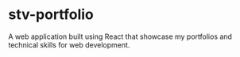 # stv-portfolio
A web application built using React that showcase my portfolios and technical skills for web development.
